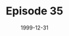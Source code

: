 ---
layout: podcast
title: Episode 35 
number: 35
subtitle: 
summary: 
date: 1999-12-31
location: https://dl.dropboxusercontent.com/s/n0dbkfmhcinoibc/watir_podcast_35.mp3?dl=0
size: 28,220,522
duration: 58:47
---